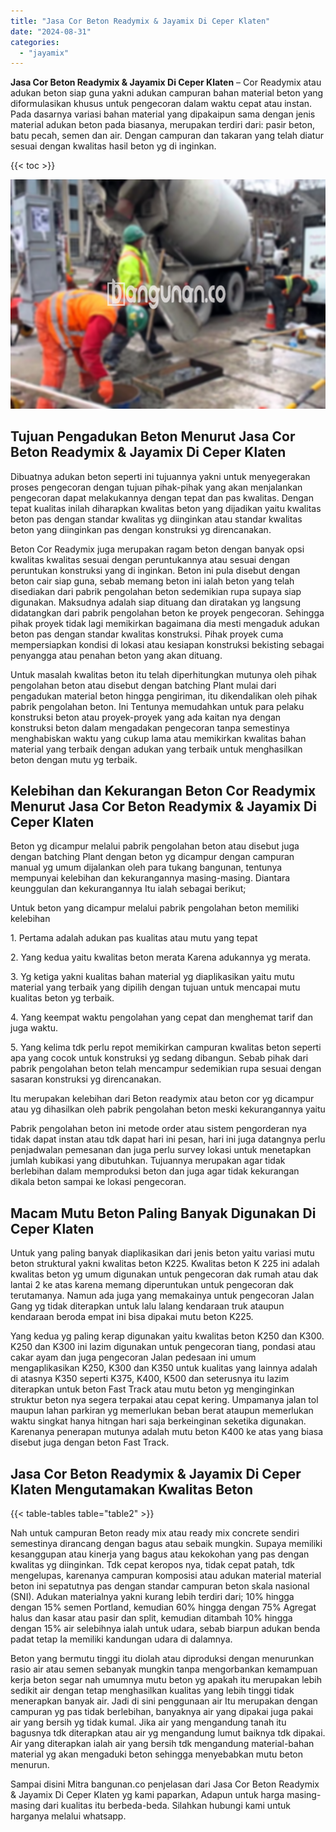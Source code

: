 ```yaml
---
title: "Jasa Cor Beton Readymix & Jayamix Di Ceper Klaten"
date: "2024-08-31"
categories: 
  - "jayamix"
---
```


**Jasa Cor Beton Readymix & Jayamix Di Ceper Klaten** – Cor Readymix atau adukan beton siap guna yakni adukan campuran bahan material beton yang diformulasikan khusus untuk pengecoran dalam waktu cepat atau instan. Pada dasarnya variasi bahan material yang dipakaipun sama dengan jenis material adukan beton pada biasanya, merupakan terdiri dari: pasir beton, batu pecah, semen dan air. Dengan campuran dan takaran yang telah diatur sesuai dengan kwalitas hasil beton yg di inginkan.

{{< toc >}}

![Jasa Cor Beton Readymix & Jayamix Di Ceper Klaten](/images/jasa-cor-readymix-22.png)

## Tujuan Pengadukan Beton Menurut Jasa Cor Beton Readymix & Jayamix Di Ceper Klaten

Dibuatnya adukan beton seperti ini tujuannya yakni untuk menyegerakan proses pengecoran dengan tujuan pihak-pihak yang akan menjalankan pengecoran dapat melakukannya dengan tepat dan pas kwalitas. Dengan tepat kualitas inilah diharapkan kwalitas beton yang dijadikan yaitu kwalitas beton pas dengan standar kwalitas yg diinginkan atau standar kwalitas beton yang diinginkan pas dengan konstruksi yg direncanakan.

Beton Cor Readymix juga merupakan ragam beton dengan banyak opsi kwalitas kwalitas sesuai dengan peruntukannya atau sesuai dengan peruntukan konstruksi yang di inginkan. Beton ini pula disebut dengan beton cair siap guna, sebab memang beton ini ialah beton yang telah disediakan dari pabrik pengolahan beton sedemikian rupa supaya siap digunakan. Maksudnya adalah siap dituang dan diratakan yg langsung didatangkan dari pabrik pengolahan beton ke proyek pengecoran. Sehingga pihak proyek tidak lagi memikirkan bagaimana dia mesti mengaduk adukan beton pas dengan standar kwalitas konstruksi. Pihak proyek cuma mempersiapkan kondisi di lokasi atau kesiapan konstruksi bekisting sebagai penyangga atau penahan beton yang akan dituang.

Untuk masalah kwalitas beton itu telah diperhitungkan mutunya oleh pihak pengolahan beton atau disebut dengan batching Plant mulai dari pengadukan material beton hingga pengiriman, itu dikendalikan oleh pihak pabrik pengolahan beton. Ini Tentunya memudahkan untuk para pelaku konstruksi beton atau proyek-proyek yang ada kaitan nya dengan konstruksi beton dalam mengadakan pengecoran tanpa semestinya menghabiskan waktu yang cukup lama atau memikirkan kwalitas bahan material yang terbaik dengan adukan yang terbaik untuk menghasilkan beton dengan mutu yg terbaik.

## Kelebihan dan Kekurangan Beton Cor Readymix Menurut Jasa Cor Beton Readymix & Jayamix Di Ceper Klaten

Beton yg dicampur melalui pabrik pengolahan beton atau disebut juga dengan batching Plant dengan beton yg dicampur dengan campuran manual yg umum dijalankan oleh para tukang bangunan, tentunya mempunyai kelebihan dan kekurangannya masing-masing. Diantara keunggulan dan kekurangannya Itu ialah sebagai berikut;

Untuk beton yang dicampur melalui pabrik pengolahan beton memiliki kelebihan

1\. Pertama adalah adukan pas kualitas atau mutu yang tepat

2\. Yang kedua yaitu kwalitas beton merata Karena adukannya yg merata.

3\. Yg ketiga yakni kualitas bahan material yg diaplikasikan yaitu mutu material yang terbaik yang dipilih dengan tujuan untuk mencapai mutu kualitas beton yg terbaik.

4\. Yang keempat waktu pengolahan yang cepat dan menghemat tarif dan juga waktu.

5\. Yang kelima tdk perlu repot memikirkan campuran kwalitas beton seperti apa yang cocok untuk konstruksi yg sedang dibangun. Sebab pihak dari pabrik pengolahan beton telah mencampur sedemikian rupa sesuai dengan sasaran konstruksi yg direncanakan.

Itu merupakan kelebihan dari Beton readymix atau beton cor yg dicampur atau yg dihasilkan oleh pabrik pengolahan beton meski kekurangannya yaitu

Pabrik pengolahan beton ini metode order atau sistem pengorderan nya tidak dapat instan atau tdk dapat hari ini pesan, hari ini juga datangnya perlu penjadwalan pemesanan dan juga perlu survey lokasi untuk menetapkan jumlah kubikasi yang dibutuhkan. Tujuannya merupakan agar tidak berlebihan dalam memproduksi beton dan juga agar tidak kekurangan dikala beton sampai ke lokasi pengecoran.

## Macam Mutu Beton Paling Banyak Digunakan Di Ceper Klaten

Untuk yang paling banyak diaplikasikan dari jenis beton yaitu variasi mutu beton struktural yakni kwalitas beton K225. Kwalitas beton K 225 ini adalah kwalitas beton yg umum digunakan untuk pengecoran dak rumah atau dak lantai 2 ke atas karena memang diperuntukan untuk pengecoran dak terutamanya. Namun ada juga yang memakainya untuk pengecoran Jalan Gang yg tidak diterapkan untuk lalu lalang kendaraan truk ataupun kendaraan beroda empat ini bisa dipakai mutu beton K225.

Yang kedua yg paling kerap digunakan yaitu kwalitas beton K250 dan K300. K250 dan K300 ini lazim digunakan untuk pengecoran tiang, pondasi atau cakar ayam dan juga pengecoran Jalan pedesaan ini umum mengaplikasikan K250, K300 dan K350 untuk kualitas yang lainnya adalah di atasnya K350 seperti K375, K400, K500 dan seterusnya itu lazim diterapkan untuk beton Fast Track atau mutu beton yg menginginkan struktur beton nya segera terpakai atau cepat kering. Umpamanya jalan tol maupun lahan parkiran yg memerlukan beban berat ataupun memerlukan waktu singkat hanya hitngan hari saja berkeinginan seketika digunakan. Karenanya penerapan mutunya adalah mutu beton K400 ke atas yang biasa disebut juga dengan beton Fast Track.

## Jasa Cor Beton Readymix & Jayamix Di Ceper Klaten Mengutamakan Kwalitas Beton

{{< table-tables table="table2" >}}

Nah untuk campuran Beton ready mix atau ready mix concrete sendiri semestinya dirancang dengan bagus atau sebaik mungkin. Supaya memiliki kesanggupan atau kinerja yang bagus atau kekokohan yang pas dengan kwalitas yg diinginkan. Tdk cepat keropos nya, tidak cepat patah, tdk mengelupas, karenanya campuran komposisi atau adukan material material beton ini sepatutnya pas dengan standar campuran beton skala nasional (SNI). Adukan materialnya yakni kurang lebih terdiri dari; 10% hingga dengan 15% semen Portland, kemudian 60% hingga dengan 75% Agregat halus dan kasar atau pasir dan split, kemudian ditambah 10% hingga dengan 15% air selebihnya ialah untuk udara, sebab biarpun adukan benda padat tetap Ia memiliki kandungan udara di dalamnya.

Beton yang bermutu tinggi itu diolah atau diproduksi dengan menurunkan rasio air atau semen sebanyak mungkin tanpa mengorbankan kemampuan kerja beton segar nah umumnya mutu beton yg apakah itu merupakan lebih sedikit air dengan tetap menghasilkan kualitas yang lebih tinggi tidak menerapkan banyak air. Jadi di sini penggunaan air Itu merupakan dengan campuran yg pas tidak berlebihan, banyaknya air yang dipakai juga pakai air yang bersih yg tidak kumal. Jika air yang mengandung tanah itu bagusnya tdk diterapkan atau air yg mengandung lumut baiknya tdk dipakai. Air yang diterapkan ialah air yang bersih tdk mengandung material-bahan material yg akan mengaduki beton sehingga menyebabkan mutu beton menurun.

Sampai disini Mitra bangunan.co penjelasan dari Jasa Cor Beton Readymix & Jayamix Di Ceper Klaten yg kami paparkan, Adapun untuk harga masing-masing dari kualitas itu berbeda-beda. Silahkan hubungi kami untuk harganya melalui whatsapp.
